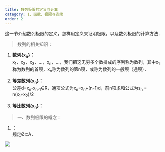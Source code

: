 ```yaml
---
title: 数列极限的定义与计算
category: 1、函数、极限与连续
order: 2
---
```


这一节介绍数列极限的定义，怎样用定义来证明极限，以及数列极限的计算方法．

> 数列的相关知识：

1. **数列{x<sub>n</sub>}：**<br/>
    x<sub>1</sub>，x<sub>2</sub>，x<sub>3</sub>，…，x<sub>n</sub>，…，我们把这无穷多个数排成的序列称为数列，其中x<sub>1</sub>称为数列的首项，x<sub>n</sub>称为数列的第n项，或称为数列的一般项（通项）．

2. **等差数列{x<sub>n</sub>}：**<br/>
    公差d=x<sub>n</sub>-x<sub>n-1</sub>∈R，通项公式为x<sub>n</sub>=x<sub>n</sub>+(n-1)d，前n项求和公式为s<sub>n</sub> = n(x<sub>1</sub>+x<sub>2</sub>)/2

3. **等比数列{x<sub>n</sub>}：**<br/>

> 一、数列极限的概念：

1. **：**<br/>
    规定Ø⊂A．

	
	

![](//placehold.it/800x600)
